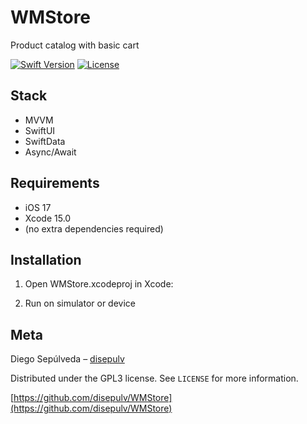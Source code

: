 # WMStore
Product catalog with basic cart

[![Swift Version][swift-image]][swift-url]
[![License][license-image]][license-url]

## Stack

- MVVM
- SwiftUI
- SwiftData
- Async/Await


## Requirements

- iOS 17
- Xcode 15.0
- (no extra dependencies required)

## Installation

1. Open WMStore.xcodeproj in Xcode:

2. Run on simulator or device


## Meta

Diego Sepúlveda – [disepulv](https://github.com/disepulv/)

Distributed under the GPL3 license. See ``LICENSE`` for more information.

[https://github.com/disepulv/WMStore](https://github.com/disepulv/WMStore)

[swift-image]:https://img.shields.io/badge/swift-5.0-orange.svg
[swift-url]: https://swift.org/
[license-image]: https://img.shields.io/badge/License-GPL3-blue.svg
[license-url]: LICENSE
